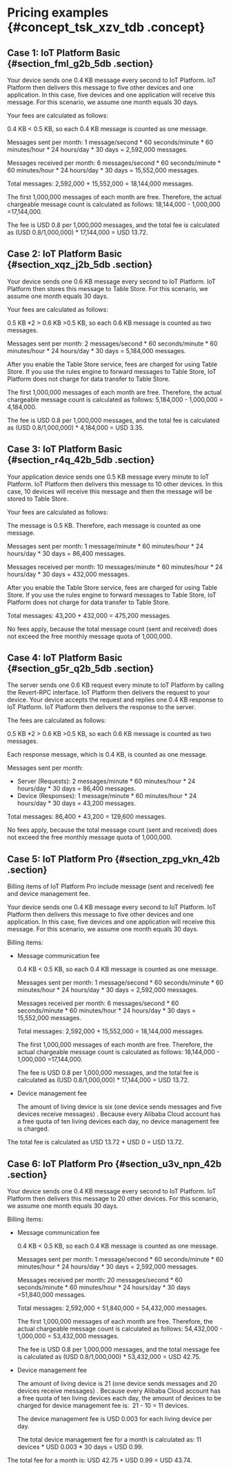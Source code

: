 # Pricing examples {#concept_tsk_xzv_tdb .concept}

## Case 1: IoT Platform Basic {#section_fml_g2b_5db .section}

Your device sends one 0.4 KB message every second to IoT Platform. IoT Platform then delivers this message to five other devices and one application. In this case, five devices and one application will receive this message. For this scenario, we assume one month equals 30 days.

Your fees are calculated as follows:

0.4 KB < 0.5 KB, so each 0.4 KB message is counted as one message.

Messages sent per month: 1 message/second \* 60 seconds/minute \* 60 minutes/hour \* 24 hours/day \* 30 days = 2,592,000 messages.

Messages received per month: 6 messages/second \* 60 seconds/minute \* 60 minutes/hour \* 24 hours/day \* 30 days = 15,552,000 messages.

Total messages: 2,592,000 + 15,552,000 = 18,144,000 messages.

The first 1,000,000 messages of each month are free. Therefore, the actual chargeable message count is calculated as follows: 18,144,000 - 1,000,000 =17,144,000.

The fee is USD 0.8 per 1,000,000 messages, and the total fee is calculated as \(USD 0.8/1,000,000\) \* 17,144,000 = USD 13.72.

## Case 2: IoT Platform Basic {#section_xqz_j2b_5db .section}

Your device sends one 0.6 KB message every second to IoT Platform. IoT Platform then stores this message to Table Store. For this scenario, we assume one month equals 30 days.

Your fees are calculated as follows:

0.5 KB \*2 \> 0.6 KB \>0.5 KB, so each 0.6 KB message is counted as two messages.

Messages sent per month: 2 messages/second \* 60 seconds/minute \* 60 minutes/hour \* 24 hours/day \* 30 days = 5,184,000 messages.

After you enable the Table Store service, fees are charged for using Table Store. If you use the rules engine to forward messages to Table Store, IoT Platform does not charge for data transfer to Table Store.

The first 1,000,000 messages of each month are free. Therefore, the actual chargeable message count is calculated as follows: 5,184,000 - 1,000,000 = 4,184,000.

The fee is USD 0.8 per 1,000,000 messages, and the total fee is calculated as \(USD 0.8/1,000,000\) \* 4,184,000 = USD 3.35.

## Case 3: IoT Platform Basic {#section_r4q_42b_5db .section}

Your application device sends one 0.5 KB message every minute to IoT Platform. IoT Platform then delivers this message to 10 other devices. In this case, 10 devices will receive this message and then the message will be stored to Table Store. 

Your fees are calculated as follows:

The message is 0.5 KB. Therefore, each message is counted as one message.

Messages sent per month: 1 message/minute \* 60 minutes/hour \* 24 hours/day \* 30 days = 86,400 messages.

Messages received per month: 10 messages/minute \* 60 minutes/hour \* 24 hours/day \* 30 days = 432,000 messages.

After you enable the Table Store service, fees are charged for using Table Store. If you use the rules engine to forward messages to Table Store, IoT Platform does not charge for data transfer to Table Store.

Total messages: 43,200 + 432,000 = 475,200 messages.

No fees apply, because the total message count \(sent and received\) does not exceed the free monthly message quota of 1,000,000.

## Case 4: IoT Platform Basic {#section_g5r_q2b_5db .section}

The server sends one 0.6 KB request every minute to IoT Platform by calling the Revert-RPC interface. IoT Platform then delivers the request to your device. Your device accepts the request and replies one 0.4 KB response to IoT Platform. IoT Platform then delivers the response to the server. 

The fees are calculated as follows:

0.5 KB \*2 \> 0.6 KB \>0.5 KB, so each 0.6 KB message is counted as two messages.

Each response message, which is 0.4 KB, is counted as one message.

Messages sent per month:

-   Server \(Requests\): 2 messages/minute \* 60 minutes/hour \* 24 hours/day \* 30 days = 86,400 messages.
-   Device \(Responses\): 1 message/minute \* 60 minutes/hour \* 24 hours/day \* 30 days = 43,200 messages.

Total messages: 86,400 + 43,200 = 129,600 messages.

No fees apply, because the total message count \(sent and received\) does not exceed the free monthly message quota of 1,000,000.

## Case 5: IoT Platform Pro {#section_zpg_vkn_42b .section}

Billing items of IoT Platform Pro include message \(sent and received\) fee and device management fee.

Your device sends one 0.4 KB message every second to IoT Platform. IoT Platform then delivers this message to five other devices and one application. In this case, five devices and one application will receive this message. For this scenario, we assume one month equals 30 days.

Billing items:

-   Message communication fee

    0.4 KB < 0.5 KB, so each 0.4 KB message is counted as one message.

    Messages sent per month: 1 message/second \* 60 seconds/minute \* 60 minutes/hour \* 24 hours/day \* 30 days = 2,592,000 messages.

    Messages received per month: 6 messages/second \* 60 seconds/minute \* 60 minutes/hour \* 24 hours/day \* 30 days = 15,552,000 messages.

    Total messages: 2,592,000 + 15,552,000 = 18,144,000 messages.

    The first 1,000,000 messages of each month are free. Therefore, the actual chargeable message count is calculated as follows: 18,144,000 - 1,000,000 =17,144,000.

    The fee is USD 0.8 per 1,000,000 messages, and the total fee is calculated as \(USD 0.8/1,000,000\) \* 17,144,000 = USD 13.72.

-   Device management fee

    The amount of living device is six \(one device sends messages and five devices receive messages\) . Because every Alibaba Cloud account has a free quota of ten living devices each day, no device management fee is charged.


The total fee is calculated as USD 13.72 + USD 0 = USD 13.72.

## Case 6: IoT Platform Pro {#section_u3v_npn_42b .section}

Your device sends one 0.4 KB message every second to IoT Platform. IoT Platform then delivers this message to 20 other devices. For this scenario, we assume one month equals 30 days.

Billing items:

-   Message communication fee

    0.4 KB < 0.5 KB, so each 0.4 KB message is counted as one message.

    Messages sent per month: 1 message/second \* 60 seconds/minute \* 60 minutes/hour \* 24 hours/day \* 30 days = 2,592,000 messages.

    Messages received per month: 20 messages/second \* 60 seconds/minute \* 60 minutes/hour \* 24 hours/day \* 30 days =51,840,000 messages.

    Total messages: 2,592,000 + 51,840,000 = 54,432,000 messages.

    The first 1,000,000 messages of each month are free. Therefore, the actual chargeable message count is calculated as follows: 54,432,000 - 1,000,000 = 53,432,000 messages.

    The fee is USD 0.8 per 1,000,000 messages, and the total message fee is calculated as \(USD 0.8/1,000,000\) \* 53,432,000 = USD 42.75.

-   Device management fee

    The amount of living device is 21 \(one device sends messages and 20 devices receive messages\) . Because every Alibaba Cloud account has a free quota of ten living devices each day, the amount of devices to be charged for device management fee is:  21 - 10 = 11 devices.

    The device management fee is USD 0.003 for each living device per day.

    The total device management fee for a month is calculated as: 11 devices \* USD 0.003 \* 30 days = USD 0.99.


The total fee for a month is: USD 42.75 + USD 0.99 = USD 43.74.


